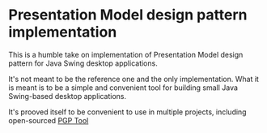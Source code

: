 # Presentation Model design pattern implementation
This is a humble take on implementation of Presentation Model design pattern for Java Swing desktop applications.

It's not meant to be the reference one and the only implementation. What it is meant is to be a simple and convenient tool for building small Java Swing-based desktop applications. 

It's prooved itself to be convenient to use in multiple projects, including open-sourced [PGP Tool](https://pgptool.github.io/)

